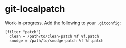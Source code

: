 # git-localpatch

Work-in-progress. Add the following to your `.gitconfig`:

```text
[filter "patch"]
  clean = /path/to/clean-patch %f %f.patch
  smudge = /path/to/smudge-patch %f %f.patch
```
